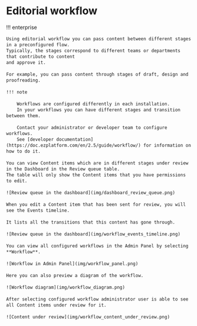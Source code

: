 # Editorial workflow

!!! enterprise

    Using editorial workflow you can pass content between different stages in a preconfigured flow.
    Typically, the stages correspond to different teams or departments that contribute to content
    and approve it.

    For example, you can pass content through stages of draft, design and proofreading.

    !!! note

        Workflows are configured differently in each installation.
        In your workflows you can have different stages and transition between them.

        Contact your administrator or developer team to configure workflows.
        See [developer documentation](https://doc.ezplatform.com/en/2.5/guide/workflow/) for information on how to do it.

    You can view Content items which are in different stages under review in the Dashboard in the Review queue table.
    The table will only show the Content items that you have permissions to edit.

    ![Review queue in the dashboard](img/dashboard_review_queue.png)

    When you edit a Content item that has been sent for review, you will see the Events timeline.

    It lists all the transitions that this content has gone through.

    ![Review queue in the dashboard](img/workflow_events_timeline.png)

    You can view all configured workflows in the Admin Panel by selecting **Workflow**.

    ![Workflow in Admin Panel](img/workflow_panel.png)

    Here you can also preview a diagram of the workflow.

    ![Workflow diagram](img/workflow_diagram.png)

    After selecting configured workflow administrator user is able to see all Content items under review for it.

    ![Content under review](img/workflow_content_under_review.png)
